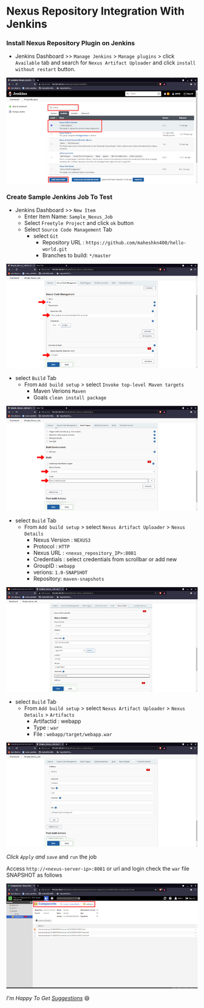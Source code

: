 # Nexus Repository Integration With Jenkins

### Install Nexus Repository Plugin on Jenkins

- Jenkins Dashboard >> `Manage Jenkins` > `Manage plugins` > click `Available` tab and search for `Nexus Artifact Uploader` and click `install without restart` button.

![nexu plugin jenkins](./img/nexus_plugin_jenkins.png)

### Create Sample Jenkins Job To Test

- Jenkins Dashboard >> `New Item`
  - Enter Item Name: `Sample_Nexus_Job`
  - Select `Freetyle Project` and click `ok` button
  - Select `Source Code Management` Tab
    - select `Git`
      - Repository URL : `https://github.com/maheshkn400/hello-world.git`
      - Branches to build: `*/master`

![nexus repo git](./img/nexus_repo_plugin_jenkins_git.png)  

  - select `Build` Tab
    - From `Add build setup` > select `Invoke top-level Maven targets`
      - Maven Verions `Maven`
      - Goals `clean install package`

![naxus repo build](./img/nexus_repo_plugin_jenkins_build.png)

  - select `Build` Tab
    - From `Add build setup` > select `Nexus Artifact Uploader` > `Nexus Details`
      - Nexus Version : `NEXUS3`
      - Protocol : `HTTP`
      - Nexus URL : `<nexus_repository_IP>:8081`
      - Credentials : select credentials from scrollbar or add new
      - GroupID : `webapp`
      - verions: `1.0-SNAPSHOT`
      - Repository: `maven-snapshots`

![nexus artifact uploader](./img/nexus_repo_plugin_jenkins_build2.png)

  - select `Build` Tab
      - From `Add build setup` > select `Nexus Artifact Uploader` > `Nexus Details` > `Artifacts`
        - Artifactid : webapp
        - Type : `war`
        - File : `webapp/target/webapp.war`

![nexus artifact](./img/nexus_repo_plugin_jenkins_artifact.png)  


*Click `Apply` and `save`* and `run` the job

Access `http://<nexus-server-ip>:8081` or url and login check the `war` file SNAPSHOT as follows

![nexus_war_snapshot](./img/nexus_repo_war-snapshot.png)

_I'm Happy To Get [Suggestions](https://forms.gle/TbfdXQ5H3a3oSTjo6)_ :smile:
